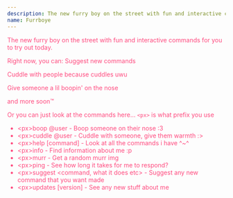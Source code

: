 ```yaml
---
description: The new furry boy on the street with fun and interactive commands
name: Furrboye
---
```


The new furry boy on the street with fun and interactive commands for you to try out today.

Right now, you can:
Suggest new commands

Cuddle with people because cuddles uwu

Give someone a lil boopin' on the nose

and more soon™

Or you can just look at the commands here...
`<px>` is what prefix you use
- \<px\>boop @user - Boop someone on their nose :3
- \<px\>cuddle @user - Cuddle with someone, give them warmth :>
- \<px\>help \[command] - Look at all the commands i have ^~^
- \<px\>info - Find information about me :p
- \<px\>murr - Get a random murr img
- \<px>ping - See how long it takes for me to respond?
- \<px\>suggest \<command, what it does etc\> - Suggest any new command that you want made
- \<px\>updates \[version] - See any new stuff about me

<style>
body {
  color: #FF4B7F;
	background-image: url("http://images5.fanpop.com/image/photos/30600000/NigaRen-in-the-Rainbow-lapfox-30664727-1600-900.jpg");
  background-attachment: fixed !important;
  background-position: center !important;
  background-repeat: no-repeat !important;
  background-size: cover !important;
  height: 100% !important;
}
</style>
